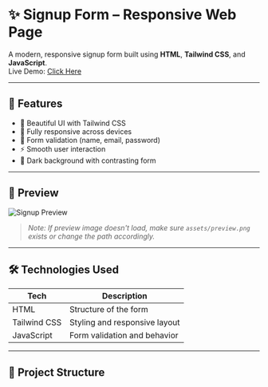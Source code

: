 # ✨ Signup Form – Responsive Web Page

A modern, responsive signup form built using **HTML**, **Tailwind CSS**, and **JavaScript**.  
Live Demo: [Click Here](https://abhisheksingh555-signup.netlify.app)

---

## 🚀 Features

- 🎨 Beautiful UI with Tailwind CSS
- 📱 Fully responsive across devices
- 🔐 Form validation (name, email, password)
- ⚡ Smooth user interaction
- 🌙 Dark background with contrasting form

---

## 📸 Preview

![Signup Preview](https://raw.githubusercontent.com/Abhisheksingh555/Signup/main/assets/preview.png)

> _Note: If preview image doesn't load, make sure `assets/preview.png` exists or change the path accordingly._

---

## 🛠️ Technologies Used

| Tech         | Description                    |
|--------------|--------------------------------|
| HTML         | Structure of the form          |
| Tailwind CSS | Styling and responsive layout  |
| JavaScript   | Form validation and behavior   |

---

## 📁 Project Structure

